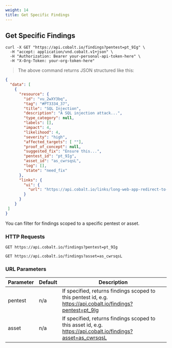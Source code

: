 ```yaml
---
weight: 14
title: Get Specific Findings
---
```


## Get Specific Findings

```shell
curl -X GET "https://api.cobalt.io/findings?pentest=pt_9Ig" \
  -H "accept: application/vnd.cobalt.v1+json" \
  -H "Authorization: Bearer your-personal-api-token-here" \
  -H "X-Org-Token: your-org-token-here"
```

> The above command returns JSON structured like this:

```json
{
  "data": [
    {
      "resource": {
        "id": "vu_2wXY3bq",
        "tag": "#PT3334_37",
        "title": "SQL Injection",
        "description": "A SQL injection attack...",
        "type_category": null,
        "labels": [],
        "impact": 4,
        "likelihood": 4,
        "severity": "high",
        "affected_targets": [ ""],
        "proof_of_concept": null,
        "suggested_fix": "Ensure this...",
        "pentest_id": "pt_9Ig",
        "asset_id": "as_cwrsqsL",
        "log": [],
        "state": "need_fix"
      },
      "links": {
        "ui": {
          "url": "https://api.cobalt.io/links/long-web-app-redirect-to-this-finding"
        }
      }
    }
 ]
}

```


You can filter for findings scoped to a specific pentest or asset.

### HTTP Requests

`GET https://api.cobalt.io/findings?pentest=pt_9Ig`

`GET https://api.cobalt.io/findings?asset=as_cwrsqsL`

### URL Parameters

Parameter | Default | Description
--------- | ------- | -----------
pentest | n/a | If specified, returns findings scoped to this pentest id, e.g. https://api.cobalt.io/findings?pentest=pt_9Ig
asset | n/a | If specified, returns findings scoped to this asset id, e.g. https://api.cobalt.io/findings?asset=as_cwrsqsL

